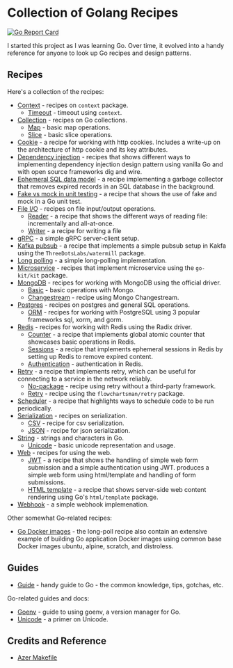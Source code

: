 # Collection of Golang Recipes

[![Go Report Card](https://goreportcard.com/badge/github.com/cybersamx/go-recipes)](https://goreportcard.com/report/github.com/cybersamx/go-recipes)

I started this project as I was learning Go. Over time, it evolved into a handy reference for anyone to look up Go recipes and design patterns.

## Recipes

Here's a collection of the recipes:

* [Context](context) - recipes on `context` package.
  * [Timeout](context/timeout) - timeout using `context`.
* [Collection](collection) - recipes on Go collections.
  * [Map](collection/map) - basic map operations.
  * [Slice](collection/slice) - basic slice operations.
* [Cookie](cookie) - a recipe for working with http cookies. Includes a write-up on the architecture of http cookie and its key attributes.
* [Dependency injection](di) - recipes that shows different ways to implementing dependency injection design pattern using vanilla Go and with open source frameworks dig and wire.
* [Ephemeral SQL data model](ephemeral-sql-data) - a recipe implementing a garbage collector that removes expired records in an SQL database in the background.
* [Fake vs mock in unit testing](fake-mock) - a recipe that shows the use of fake and mock in a Go unit test.
* [File I/O](file-io) - recipes on file input/output operations.
  * [Reader](reader) - a recipe that shows the different ways of reading file: incrementally and all-at-once.
  * [Writer](writer) - a recipe for writing a file
* [gRPC](grpc) - a simple gRPC server-client setup.
* [Kafka pubsub](kafka-pubsub) - a recipe that implements a simple pubsub setup in Kakfa using the `ThreeDotsLabs/watermill` package.
* [Long polling](long-poll) - a simple long-polling implementation.
* [Microservice](microservice) - recipes that implement microservice using the `go-kit/kit` package.
* [MongoDB](mongo) - recipes for working with MongoDB using the official driver.
  * [Basic](mongo/basic) - basic operations with Mongo.
  * [Changestream](mongo/change-stream) - recipe using Mongo Changestream.
* [Postgres](postgres) - recipes on postgres and general SQL operations.
  * [ORM](postgres/orm-sql) - recipes for working with PostgreSQL using 3 popular frameworks sql, xorm, and gorm.
* [Redis](redis) - recipes for working with Redis using the Radix driver.
  * [Counter](redis/counter) - a recipe that implements global atomic counter that showcases basic operations in Redis.
  * [Sessions](redis/sessions) - a recipe that implements ephemeral sessions in Redis by setting up Redis to remove expired content.
  * [Authentication](auth) - authentication in Redis.
* [Retry](retry) - a recipe that implements retry, which can be useful for connecting to a service in the network reliably.
  * [No-package](retry/no-package) - recipe using retry without a third-party framework.
  * [Retry](retry/retry) - recipe using the `flowchartsman/retry` package.
* [Scheduler](scheduler) - a recipe that highlights ways to schedule code to be run periodically.
* [Serialization](serialization) - recipes on serialization.
  * [CSV](serialization/csv) - recipe for csv serialization.
  * [JSON](serialization/json) - recipe for json serialization.
* [String](string) - strings and characters in Go.
  * [Unicode](unicode) - basic unicode representation and usage.
* [Web](web) - recipes for using the web.
  * [JWT](web/jwt) - a recipe that shows the handling of simple web form submission and a simple authentication using JWT.
  produces a simple web form using html/template and handling of form submissions.
  * [HTML template](html-template) - a recipe that shows server-side web content rendering using Go's `html/template` package.
* [Webhook](webhook) - a simple webhook implemenation.

Other somewhat Go-related recipes:

* [Go Docker images](long-poll) - the long-poll recipe also contain an extensive example of building Go application Docker images using common base Docker images ubuntu, alpine, scratch, and distroless.

## Guides

* [Guide](docs/guide.md) - handy guide to Go - the common knowledge, tips, gotchas, etc.

Go-related guides and docs:

* [Goenv](docs/goenv.md) - guide to using goenv, a version manager for Go.
* [Unicode](docs/unicode.md) - a primer on Unicode.

## Credits and Reference

* [Azer Makefile](https://github.com/azer/go-makefile-example/blob/master/Makefile)
